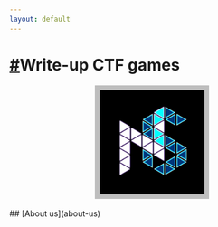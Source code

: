 ```yaml
---
layout: default
---
```


# [#](#write-up-ctf)Write-up CTF games
<p align="center">
<img src="/assets/NightSt0rm.png" width="40%" />
</p>
## [About us](about-us)


